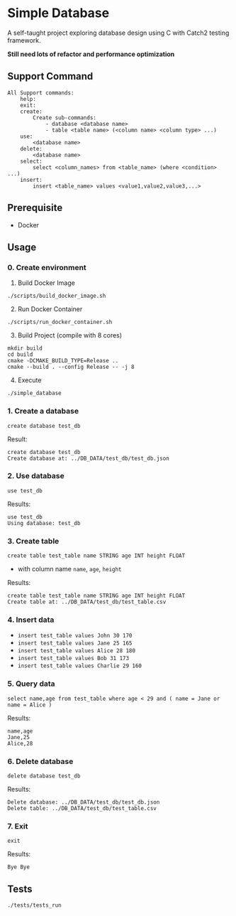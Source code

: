 # Simple Database
A self-taught project exploring database design using C 
with Catch2 testing framework.

**Still need lots of refactor and performance optimization**

## Support Command
```
All Support commands: 
    help: 
    exit: 
    create: 
        Create sub-commands: 
            - database <database name> 
            - table <table name> (<column name> <column type> ...) 
    use: 
        <database name> 
    delete: 
        <database name> 
    select: 
        select <column_names> from <table_name> (where <condition> ...)
    insert:
        insert <table_name> values <value1,value2,value3,...>
```

## Prerequisite
- Docker

## Usage

### 0. Create environment
1. Build Docker Image
```
./scripts/build_docker_image.sh
```

2. Run Docker Container
```
./scripts/run_docker_container.sh
```

3. Build Project (compile with 8 cores)
```
mkdir build
cd build
cmake -DCMAKE_BUILD_TYPE=Release ..
cmake --build . --config Release -- -j 8
```

4. Execute
```
./simple_database
```

### 1. Create a database
`create database test_db`

Result:
```
create database test_db
Create database at: ../DB_DATA/test_db/test_db.json 
```

### 2. Use database
`use test_db` 

Results:
```
use test_db
Using database: test_db 
```

### 3. Create table
`create table test_table name STRING age INT height FLOAT`
- with column name `name`, `age`, `height`

Results:
```
create table test_table name STRING age INT height FLOAT
Create table at: ../DB_DATA/test_db/test_table.csv 
```

### 4. Insert data
- `insert test_table values John 30 170`
- `insert test_table values Jane 25 165` 
- `insert test_table values Alice 28 180` 
- `insert test_table values Bob 31 173` 
- `insert test_table values Charlie 29 160` 

### 5. Query data
`select name,age from test_table where age < 29 and ( name = Jane or name = Alice )`

Results:
```
name,age
Jane,25
Alice,28
```

### 6. Delete database
`delete database test_db`

Results:
```
Delete database: ../DB_DATA/test_db/test_db.json 
Delete table: ../DB_DATA/test_db/test_table.csv 
```

### 7. Exit
`exit`

Results:
```
Bye Bye 
```

## Tests

`./tests/tests_run`